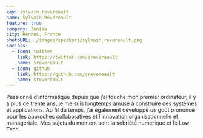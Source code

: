 ```yaml
---
key: sylvain_revereault
name: Sylvain Révéreault
feature: true
company: Zenika
city: Rennes, France
photoURL: ./images/speakers/sylvain_revereault.png
socials:
  - icon: twitter
    link: https://twitter.com/srevereault
    name: srevereault
  - icon: github
    link: https://github.com/srevereault
    name: srevereault
---
```


Passionné d’informatique depuis que j’ai touché mon premier ordinateur, il y a plus de trente ans, je me suis longtemps amusé à construire des systèmes et applications. Au fil du temps, j’ai également développé un goût prononcé pour les approches collaboratives et l’innovation organisationnelle et managériale. Mes sujets du moment sont la sobriété numérique et le Low Tech.